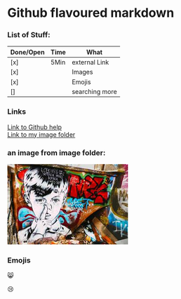 # Github flavoured markdown

### List of Stuff:

| Done/Open    | Time | What           |
|--------------|------|----------------|
|   [x]        | 5Min | external Link  |
|   [x]        |      | Images         |
|   [x]        |      | Emojis         |
|   []         |      | searching more |
 
 
### Links

[Link to Github help](https://help.github.com/en "GitHub Help Link")  
[Link to my image folder](https://github.com/puckfried/authoring/tree/main/images "Link to image folder")  
### an image from image folder:

![Hier sollte ein Bild sein](https://github.com/puckfried/authoring/blob/main/images/1.jpeg "Bild 1")  

### Emojis

😸

😢
